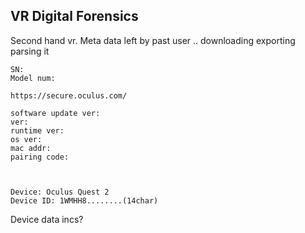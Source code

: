 ## VR Digital Forensics

Second hand vr. Meta data left by past user .. downloading exporting parsing it
```
SN: 
Model num:

https://secure.oculus.com/

software update ver:
ver:
runtime ver:
os ver:
mac addr:
pairing code:



Device: Oculus Quest 2
Device ID: 1WMHH8........(14char)

```

Device data incs?


